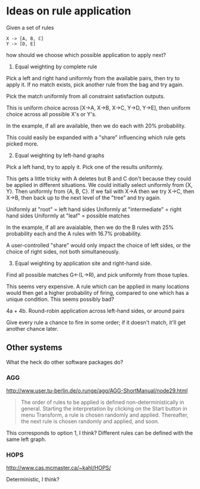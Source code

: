 # Ideas on rule application

Given a set of rules

```
X -> [A, B, C]
Y -> [D, E]
```

how should we choose which possible application to apply next?

1. Equal weighting by complete rule

Pick a left and right hand uniformly from the available pairs, then try to apply it.
If no match exists, pick another rule from the bag and try again.

Pick the match uniformly from all constraint satisfaction outputs.

This is uniform choice across [X->A, X->B, X->C, Y->D, Y->E], then uniform choice across all
possible X's or Y's.

In the example, if all are available, then we do each with 20% probability.

This could easily be expanded with a "share" influencing which rule gets picked more.

2. Equal weighting by left-hand graphs

Pick a left hand, try to apply it.  Pick one of the results uniformly.

This gets a little tricky with A deletes but B and C don't because they could be applied
in different situations.  We could initially select uniformly from {X, Y}.  Then uniformly from
{A, B, C}.  If we fail with X->A then we try X->C, then X->B, then back up to the next level of
the "tree" and try again.

Uniformly at "root" = left hand sides
Uniformly at "intermediate" = right hand sides
Uniformly at "leaf" = possible matches

In the example, if all are avaialable, then we do the B rules with 25% probability each and the
A rules with 16.7% probability.

A user-controlled "share" would only impact the choice of left sides, or the choice of right
sides, not both simultaneously.

3. Equal weighting by application site and right-hand side.

Find all possible matches G<-(L->R), and pick uniformly from those tuples.

This seems very expensive.  A rule which can be applied in many locations would then get
a higher probability of firing, compared to one which has a unique condition.
This seems possibly bad?

4a + 4b. Round-robin application across left-hand sides, or around pairs

Give every rule a chance to fire in some order; if it doesn't match, it'll get another chance later.

## Other systems

What the heck do other software packages do?

### AGG

http://www.user.tu-berlin.de/o.runge/agg/AGG-ShortManual/node29.html

> The order of rules to be applied is defined non-deterministically in general. Starting the interpretation by clicking on the Start button in menu Transform, a rule is chosen randomly and applied. Thereafter, the next rule is chosen randomly and applied, and soon. 

This corresponds to option 1, I think?  Different rules can be defined with the same left graph.

### HOPS

http://www.cas.mcmaster.ca/~kahl/HOPS/

Deterministic, I think?

